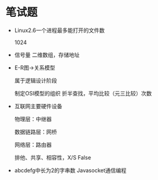 # 笔试题

* Linux2.6一个进程最多能打开的文件数

  1024

* 信号量
  二维数组，存储地址

* E-R图->关系模型

  属于逻辑设计阶段

  制定OSI模型的组织
  折半查找，平均比较（元三比较）次数

* 互联网主要硬件设备

  物理层：中继器

  数据链路层：网桥

  网络层：路由器

  排他、共享、相容性，X/S False

* abcdefg中长为2的字串数
  Javasocket通信编程
